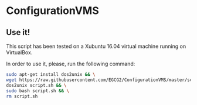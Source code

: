 # ConfigurationVMS

## Use it!
This script has been tested on a Xubuntu 16.04 virtual machine running on VirtualBox.

In order to use it, please, run the following command:

```bash
sudo apt-get install dos2unix && \
wget https://raw.githubusercontent.com/EGCG2/ConfigurationVMS/master/script.sh && \
dos2unix script.sh && \
sudo bash script.sh && \
rm script.sh
```
